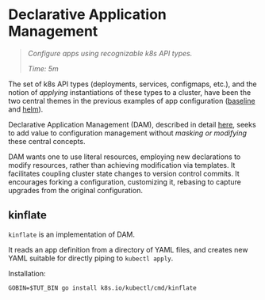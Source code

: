 # Declarative Application Management

> _Configure apps using recognizable
> k8s API types._
>
> _Time: 5m_

[here]: https://goo.gl/T66ZcD
[baseline]: /apps/examples/baseline
[helm]: /apps/examples/helm

The set of k8s API types (deployments, services,
configmaps, etc.), and the notion of _applying_
instantiations of these types to a cluster, have been
the two central themes in the previous examples of app
configuration ([baseline] and [helm]).

Declarative Application Management (DAM), described in
detail [here], seeks to add value to configuration
management without _masking or modifying_ these central
concepts.

DAM wants one to use literal resources, employing new
declarations to modify resources, rather than achieving
modification via templates.  It facilitates coupling
cluster state changes to version control commits.  It
encourages forking a configuration, customizing it,
rebasing to capture upgrades from the original
configuration.

## kinflate

`kinflate` is an implementation of DAM.

It reads an app definition from a directory of YAML
files, and creates new YAML suitable for directly
piping to `kubectl apply`.

Installation:

<!-- @installKinflate @test -->
```
GOBIN=$TUT_BIN go install k8s.io/kubectl/cmd/kinflate
```
